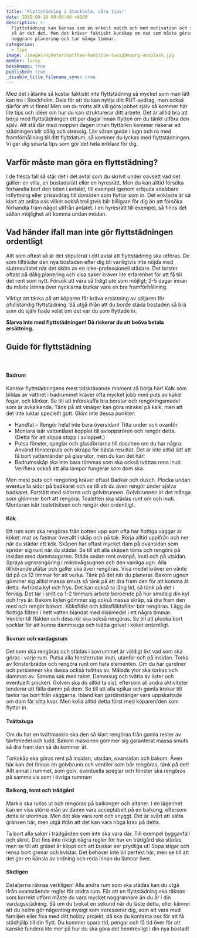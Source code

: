 ```yaml
---
title: 'Flyttstädning i Stockholm, våra tips!'
date: 2019-09-18 00:00:00 +0200
description: >-
  Flyttstädning kan kännas som en enkelt match och med motivation och struktur
  så är det det. Men det kräver faktiskt kunskap om vad som måste göras,
  noggrann planering och tar många timmar.
categories:
  - Tips
image: /images/nyheter/matthew-hamilton-twwiq9mxprg-unsplash.jpg
member: lucky
bokaknapp: true
published: true
_disable_title_filename_sync: true
---
```


Med det i &aring;tanke s&aring; kostar faktiskt inte flyttst&auml;dning s&aring; mycket som man l&auml;tt kan tro i Stockholm. Dels för att du kan nyttja ditt RUT-avdrag, men ocks&aring; d&auml;rför att vi finns\! Men om du trotts allt vill göra jobbet sj&auml;lv s&aring; kommer h&auml;r lite tips och id&eacute;er om hur du kan strukturerar ditt arbete. Det &auml;r alltid bra att börja med flyttst&auml;dningen ett par dagar innan flytten om du t&auml;nkt utföra den sj&auml;lv. Att st&aring; d&auml;r med moppen dagen innan flyttbilen kommer riskerar att st&auml;dningen blir d&aring;lig och stressig. L&auml;s v&aring;ran guide i lugn och ro med framförh&aring;llning till ditt flyttdatum, s&aring; kommer du lyckas med flyttst&auml;dningen. Vi ger dig smarta tips som gör det hela enklare för dig.

## Varför m&aring;ste man göra en flyttst&auml;dning?

I de flesta fall s&aring; st&aring;r det i det avtal som du skrivit under oavsett vad det g&auml;ller: en villa, en bostadsr&auml;tt eller en hyresr&auml;tt. Men du kan alltid försöka förhandla bort den biten i avtalet, till exempel igenom erbjuda snabbare inflyttning eller prisavdrag till dom/den som flyttar som in. Det enklaste &auml;r s&aring; klart att anlita oss vilket ocks&aring; troligtvis blir billigare för dig &auml;n att försöka förhandla fram n&aring;got utifr&aring;n avtalet. I en hyresr&auml;tt till exempel, s&aring; finns det s&auml;llan möjlighet att komma undan mödan.

## Vad h&auml;nder ifall man inte gör flyttst&auml;dningen ordentligt

Allt som oftast s&aring; &auml;r det stipulerat i ditt avtal att flyttst&auml;dning ska utföras. De som tilltr&auml;der den nya bostaden efter dig bli vanligtvis inte nöjda med slutresultatet n&auml;r det sköts av en icke-professionell st&auml;dare. Det brister oftast p&aring; d&aring;lig planering och visa saker kr&auml;ver lite erfarenhet för att f&aring; till det rent som nytt. Försök att vara s&aring; tidigt ute som möjligt; 2-5 dagar innan du m&aring;ste l&auml;mna över nycklarna burkar vara en bra framförh&aring;llning.

Viktigt att t&auml;nka p&aring; att köparen f&aring;r kr&auml;va ers&auml;ttning av s&auml;ljaren för ofullst&auml;ndig flyttst&auml;dning. S&aring; utg&aring; ifr&aring;n att du borde st&auml;da bostaden s&aring; bra som du sj&auml;lv hade velat om det var du som flyttade in.

**Slarva inte med flyttst&auml;dningen\! D&aring; riskerar du att beöva betala ers&auml;ttning.**

## Guide för flyttst&auml;dning

#### &nbsp;

#### Badrum

Kanske flyttst&auml;dningens mest tidskr&auml;vande moment s&aring; börja h&auml;r\! Kalk som bildas av vattnet i badrummet kr&auml;ver ofta mycket jobb med puts av kakel fogar, och klinker. Se till att införskaffa bra borstar och rengöringsmedel som &auml;r avkalkande. T&auml;nk p&aring; att vin&auml;ger kan göra mirakel p&aring; kalk, men att det inte luktar speciellt gott. Glöm inte dessa punkter:

* Handfat – Rengör hela\! inte bara översidan\! Titta under och ovanför.
* Montera is&auml;r vattenl&aring;set kopplat till avloppsrören och rengör detta. (Detta för att slippa stopp i avloppet.)
* Putsa fönster, speglar och glasdörrarna till duschen om du har n&aring;gra. Anv&auml;nd fönsterputs och skrapa för b&auml;sta resultat. Det &auml;r inte alltid l&auml;tt att f&aring; bort vattenr&auml;nder p&aring; glasrutor, men du kan det h&auml;r\!
* Badrumssk&aring;p ska inte bara tömmas som ska ocks&aring; tv&auml;ttas rena inuti. Verifiera ocks&aring; att alla lampor fungerar som dom ska.

Men mest puts och rengöring kr&auml;ver oftast Badkar och dusch. Plocka undan eventuella sidor p&aring; badkaret och se till att du &auml;ven rengör under sj&auml;lva badkaret. Forts&auml;tt med sidorna och golvbrunnen. Golvbrunnen &auml;r det m&aring;nga som glömmer bort att rengöra. Toaletten ska st&auml;das runt om och inuti. Monteran is&auml;r toalettsitsen och rengör den ordentligt.

#### Kök

Ett rum som ska rengöras fr&aring;n botten upp som ofta har flottiga v&auml;ggar &auml;r köket: mat os fastnar överallt i sk&aring;p och p&aring; tak. Börja alltid uppifr&aring;n och ner n&auml;r du st&auml;dar ett kök. Sk&aring;pen har oftast mycket dam p&aring; ovansidan som sprider sig runt n&auml;r du st&auml;dar. Se till att alla sk&aring;pen töms och rengörs p&aring; insidan med dammsugaren. St&auml;da sedan rent ovanp&aring;, inuti och p&aring; utsidan. Spraya ugnsrengöring i mikrov&aring;gsugnen och den vanliga ugn. Alla tillhörande pl&aring;tar och galler ska &auml;ven rengöras. Visa medel kr&auml;ver en v&auml;nte tid p&aring; ca 12 timmar för att verka. T&auml;nk p&aring; det n&auml;r du planerar. Bakom ugnen gömmer sig alltid massa smuts s&aring; t&auml;nk p&aring; att dra fram den för att komma &aring;t detta. Avfrosta kyl och frys. Det kan ocks&aring; ta l&aring;ng tid, s&aring; t&auml;nk p&aring; det i förv&auml;g. Det tar i snitt ca 1-2 timmars arbete beroende p&aring; hur smutsig din kyl och frys &auml;r. Bakom kylen gömmer sig ocks&aring; massa skr&auml;p, s&aring; dra fram den med och rengör bakom. Köksfl&auml;kt och köksfl&auml;ktsfilter bör rengöras. L&auml;gg de flottiga filtren i hett vatten blandat med diskmedel i ett n&aring;gra timmar. Ventiler till fl&auml;kten och dess rör ska ocks&aring; rengöras. Se till att plocka bort socklar för att kunna dammsuga och tv&auml;tta golvet i köket ordentligt.

#### Sovrum och vardagsrum

Det som ska rengöras och st&auml;das i sovrummet &auml;r v&auml;ldigt likt vad som ska göras i varje rum. Putsa alla fönsterrutor inuti, utanför och p&aring; insidan. Torka av fönsterbr&auml;dor och rengöra runt om hela elementen. Om du har gardiner och persienner ska dessa ocks&aring; tv&auml;ttas av. M&aring;lade ytor ska torkas och dammas av. Samma sak med taket. Dammsug och tv&auml;tta av lister och eventuellt snickeri. Golven ska du alltid ta sist, eftersom all andra aktiviteter tenderar att f&auml;lla damm p&aring; dom. Se till att alla spikar och gamla krokar till tavlor tas bort fr&aring;n v&auml;ggarna. Ibland kan gardinst&auml;nger vara uppskattade om dom f&aring;r sitta kvar. Men kolla alltid detta först med köparen/den som flyttar in.

#### Tv&auml;ttstuga

Om du har en tv&auml;ttmaskin ska den s&aring; klart rengöras fr&aring;n gamla rester av t&auml;vttmedel och ludd. Bakom maskinen gömmer sig garanterat massa smuts s&aring; dra fram den s&aring; du kommer &aring;t.

Torksk&aring;p ska göras rent p&aring; insidan, utsidan, ovansidan och bakom. &Auml;ven h&auml;r kan det finnas en golvbrunn och ventiler som bör rengöras, t&auml;nk p&aring; det\! Allt annat i rummet, som golv, eventuella speglar och fönster ska rengöras p&aring; samma vis som i övriga rummen

#### Balkong, tomt och tr&auml;dg&aring;rd

Markis ska rullas ut och rengöras p&aring; balkonger och altaner. I en l&auml;genhet kan en viss större m&aring;n av damm vara acceptabelt p&aring; en balkong, eftersom detta &auml;r utomhus. Men det ska vara rent och snyggt. Det &auml;r sv&aring;rt att s&auml;tta gr&auml;nsen h&auml;r, men utg&aring; ifr&aring;n att det kan vara höga krav p&aring; detta.

Ta bort alla saker i tr&auml;dg&aring;rden som inte ska vara d&auml;r. Till exempel byggavfall och skrot. Det fins inte riktigt n&aring;gra regler för hur en tr&auml;dg&aring;rd ska st&auml;das, men se till att gr&auml;set &auml;r klippt och att buskar ser prydliga ut\! Sopa stigar och rensa bort grenar och kvistar. Det behöver inte bli perfekt h&auml;r, men se till att det ger en k&auml;nsla av ordning och reda innan du l&auml;mnar över.

#### Slutligen

Detaljerna r&auml;knas verkligen\! Alla andra rum som ska st&auml;das kan du utg&aring; ifr&aring;n ovanst&aring;ende regler för andra rum. För att en flyttst&auml;dning ska r&auml;knas som korrekt utförd m&aring;ste du vara mycket noggrannare &auml;n du &auml;r i din vardagsst&auml;dning. S&aring; om du tvekat en sekund n&auml;r du l&auml;ste detta, eller k&auml;nner att du hellre gör n&aring;gonting mysigt som intresserar dig, som att vara med familjen eller fixa med ditt hobby projekt, d&aring; ska du kontakta oss för att f&aring; st&auml;dhj&auml;lp till din flytt. Du kommer spara tid, pengar och f&aring; tid över för att kanske fundera lite mer p&aring; hur du ska göra det hemtrevligt i din nya bostad\!